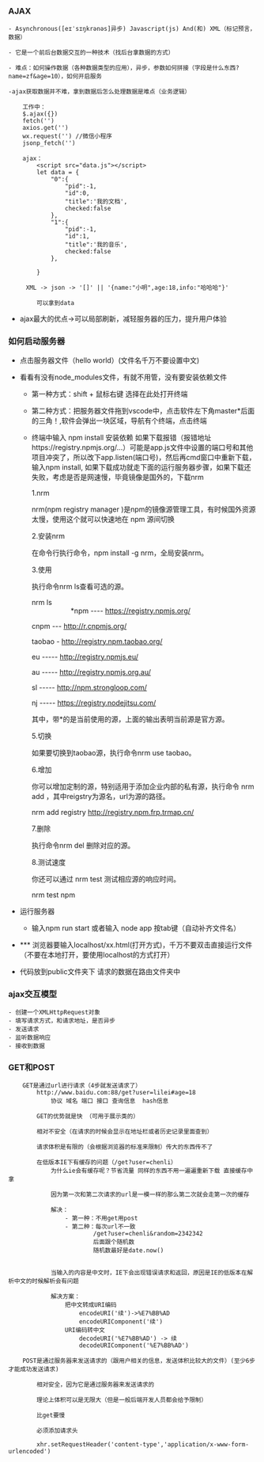 ### AJAX
    - Asynchronous([eɪˈsɪŋkrənəs]异步) Javascript(js) And(和) XML（标记预言，数据）

    - 它是一个前后台数据交互的一种技术（找后台拿数据的方式）

    - 难点：如何操作数据（各种数据类型的应用），异步，参数如何拼接（字段是什么东西?name=zf&age=10），如何开启服务

    -ajax获取数据并不难，拿到数据后怎么处理数据是难点（业务逻辑）

```
    工作中：
    $.ajax({})
    fetch('')
    axios.get('')
    wx.request('') //微信小程序
    jsonp_fetch('')

    ajax：
        <script src="data.js"></script> 
        let data = {
            "0":{
                "pid":-1,
                "id":0,
                "title":'我的文档',
                checked:false
            },
            "1":{
                "pid":-1,
                "id":1,
                "title":'我的音乐',
                checked:false
            },

        }

     XML -> json -> '[]' || '{name:"小明",age:18,info:"哈哈哈"}'

        可以拿到data

```
- ajax最大的优点->可以局部刷新，减轻服务器的压力，提升用户体验

### 如何启动服务器
- 点击服务器文件（hello world）(文件名千万不要设置中文)

- 看看有没有node_modules文件，有就不用管，没有要安装依赖文件

    - 第一种方式：shift + 鼠标右键 选择在此处打开终端
    - 第二种方式：把服务器文件拖到vscode中，点击软件左下角master*后面的三角！,软件会弹出一块区域，导航有个终端，点击终端
    - 终端中输入 npm install 安装依赖
        如果下载报错（报错地址https://registry.npmjs.org/...）可能是app.js文件中设置的端口号和其他项目冲突了，所以改下app.listen(端口号)，然后再cmd窗口中重新下载，输入npm install, 如果下载成功就走下面的运行服务器步骤，如果下载还失败，考虑是否是网速慢，毕竟镜像是国外的，下载nrm

        1.nrm

        nrm(npm registry manager )是npm的镜像源管理工具，有时候国外资源太慢，使用这个就可以快速地在 npm 源间切换

        2.安装nrm

        在命令行执行命令，npm install -g nrm，全局安装nrm。

        3.使用

        执行命令nrm ls查看可选的源。

        nrm ls                                                                                                                              
        *npm ---- https://registry.npmjs.org/

        cnpm --- http://r.cnpmjs.org/

        taobao - http://registry.npm.taobao.org/

        eu ----- http://registry.npmjs.eu/

        au ----- http://registry.npmjs.org.au/

        sl ----- http://npm.strongloop.com/

        nj ----- https://registry.nodejitsu.com/

        其中，带*的是当前使用的源，上面的输出表明当前源是官方源。

        5.切换

        如果要切换到taobao源，执行命令nrm use taobao。

        6.增加

        你可以增加定制的源，特别适用于添加企业内部的私有源，执行命令 nrm add <registry> <url>，其中reigstry为源名，url为源的路径。

        nrm add registry http://registry.npm.frp.trmap.cn/

        7.删除

        执行命令nrm del <registry>删除对应的源。

        8.测试速度

        你还可以通过 nrm test 测试相应源的响应时间。

        nrm test npm   


- 运行服务器
    - 输入npm run start 或者输入 node app 按tab键（自动补齐文件名）


- *** 浏览器要输入localhost/xx.html(打开方式)，千万不要双击直接运行文件（不要在本地打开，要使用localhost的方式打开）
- 代码放到public文件夹下  请求的数据在路由文件夹中

### ajax交互模型
    - 创建一个XMLHttpRequest对象
    - 填写请求方式，和请求地址，是否异步
    - 发送请求
    - 监听数据响应
    - 接收到数据

### GET和POST
```
    GET是通过url进行请求（4步就发送请求了）
        http://www.baidu.com:88/get?user=lilei#age=18
            协议 域名 端口 接口 查询信息  hash信息

        GET的优势就是快 （可用于展示类的）

        相对不安全（在请求的时候会显示在地址栏或者历史记录里面查到）

        请求体积是有限的（会根据浏览器的标准来限制）传大的东西传不了

        在低版本IE下有缓存的问题（/get?user=chenli）
            为什么ie会有缓存呢？节省流量 同样的东西不用一遍遍重新下载 直接缓存中拿

            因为第一次和第二次请求的url是一模一样的那么第二次就会走第一次的缓存

            解决：
                - 第一种：不用get用post
                - 第二种：每次url不一致
                        /get?user=chenli&random=2342342
                        后面跟个随机数
                        随机数最好是date.now()


            当输入的内容是中文时，IE下会出现错误请求和返回，原因是IE的低版本在解析中文的时候解析会有问题

            解决方案：
                把中文转成URI编码
                    encodeURI('续')->%E7%BB%AD
                    encodeURIComponent('续')
                URI编码转中文
                    decodeURI('%E7%BB%AD') -> 续
                    decodeURIComponent('%E7%BB%AD')

    POST是通过服务器来发送请求的（跟用户相关的信息，发送体积比较大的文件）(至少6步才能成功发送请求)

        相对安全，因为它是通过服务器来发送请求的

        理论上体积可以是无限大（但是一般后端开发人员都会给予限制）

        比get要慢

        必须添加请求头

        xhr.setRequestHeader('content-type','application/x-www-form-urlencoded')   

```